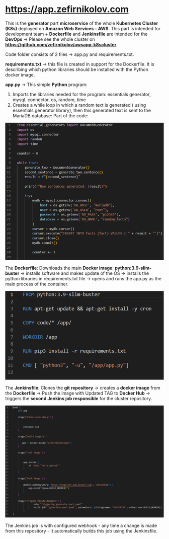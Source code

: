 # https://app.zefirnikolov.com

This is the **generator** part **microservice** of the whole **Kubernetes Cluster (K8s)** deployed on **Amazon Web Services – AWS**. 
This part is intended for development team + **Dockerfile** and **Jenkinsfile** are intended for the **DevOps** -> Please see the whole cluster on **https://github.com/zefirnikolov/awsapp-k8scluster**

Code folder consists of 2 files -> app.py and requirements.txt. 

**requirements.txt** -> this file is created in support for the Dockerfile. It is describing which python libraries should be installed with the Python docker image. 

**app.py** -> This simple **Python** program:
 1. Imports the libraries needed for the program: essentials generator, mysql. connector, os, random, time
2. Creates a while loop in which a random text is generated ( using essentials generator library), then this generated text is sent to the MariaDB database:
Part of the code:

![generator](gencode.png)

The **Dockerfile**:
Downloads the main **Docker image**: **python:3.9-slim-buster** -> installs software and makes update of the OS -> installs the python libraries in requirements.txt file -> opens and runs the app.py as the main process of the container.

![dockerfile](docker.png)

The **Jenkinsfile**:
Clones the **git repository** -> creates a **docker image** from the **Dockerfile** -> Push the image with Updated TAG to **Docker Hub** -> triggers the **second Jenkins job responsible** for the cluster repository.

![jenkinsfile](jenkins.png)

The Jenkins job is with configured webhook - any time a change is made from this repository - It automatically builds this job using the Jenkinsfile.
